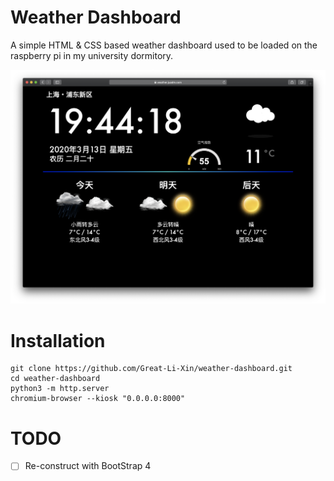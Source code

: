 # Weather Dashboard
A simple HTML & CSS based weather dashboard used to be loaded on the raspberry pi in my university dormitory.

![](./img/ScreenShot.png)

# Installation
```
git clone https://github.com/Great-Li-Xin/weather-dashboard.git
cd weather-dashboard
python3 -m http.server
chromium-browser --kiosk "0.0.0.0:8000"
```

# TODO
- [ ] Re-construct with BootStrap 4